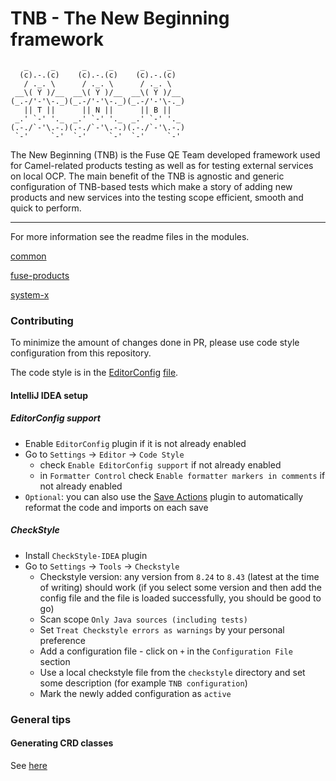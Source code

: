 # TNB - The New Beginning framework
```
   _     _      _     _      _     _     
  (c).-.(c)    (c).-.(c)    (c).-.(c)    
   / ._. \      / ._. \      / ._. \     
 __\( Y )/__  __\( Y )/__  __\( Y )/__   
(_.-/'-'\-._)(_.-/'-'\-._)(_.-/'-'\-._)  
   || T ||      || N ||      || B ||     
 _.' `-' '._  _.' `-' '._  _.' `-' '._   
(.-./`-'\.-.)(.-./`-'\.-.)(.-./`-'\.-.)  
 `-'     `-'  `-'     `-'  `-'     `-'   
```
The New Beginning (TNB) is the Fuse QE Team developed framework used for Camel-related products testing as well as for testing external services on local OCP. The main benefit of the TNB is agnostic and generic configuration of TNB-based tests which make a story of adding new products and new services into the testing scope efficient, smooth and quick to perform.

---

For more information see the readme files in the modules.

[common](common/README.md)

[fuse-products](fuse-products/README.md)

[system-x](system-x/README.md)

### Contributing

To minimize the amount of changes done in PR, please use code style configuration from this repository.

The code style is in the [EditorConfig](https://editorconfig.org/) [file](.editorconfig).

#### IntelliJ IDEA setup

##### EditorConfig support

- Enable `EditorConfig` plugin if it is not already enabled
- Go to `Settings` -> `Editor` -> `Code Style`
    - check `Enable EditorConfig support` if not already enabled
    - in `Formatter Control` check `Enable formatter markers in comments` if not already enabled
- `Optional`: you can also use the [Save Actions](https://plugins.jetbrains.com/plugin/7642-save-actions) plugin to automatically reformat the code
  and imports on each save

##### CheckStyle

- Install `CheckStyle-IDEA` plugin
- Go to `Settings` -> `Tools` -> `Checkstyle`
    - Checkstyle version: any version from `8.24` to `8.43` (latest at the time of writing) should work
    (if you select some version and then add the config file and the file is loaded successfully, you should be good to go)
    - Scan scope `Only Java sources (including tests)`
    - Set `Treat Checkstyle errors as warnings` by your personal preference
    - Add a configuration file - click on `+` in the `Configuration File` section
    - Use a local checkstyle file from the `checkstyle` directory  and set some description (for example `TNB configuration`)
    - Mark the newly added configuration as `active`


### General tips

#### Generating CRD classes

See [here](docs/generating-crd-classes.md)


